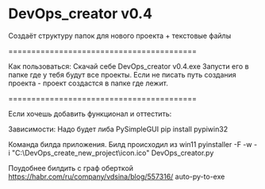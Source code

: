 # DevOps_creator v0.4
Cоздаёт структуру папок для нового проекта + текстовые файлы

=========================================

Как пользоваться:
Cкачай себе DevOps_creator v0.4.exe
Запусти его в папке где у тебя будут все проекты. Если не писать путь создания проекта - проект создастся в папке где лежит.

=========================================

Если хочешь добавить функционал и оттестить:

  Зависимости:
  Надо будет либа PySimpleGUI
  pip install pypiwin32

  Команда билда приложения. Билд происходил из win11
  pyinstaller -F -w -i "C:\DevOps_create_new_project\icon.ico" DevOps_creator.py

  Поудобнее билдить с граф оберткой https://habr.com/ru/company/vdsina/blog/557316/
  auto-py-to-exe
